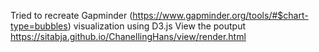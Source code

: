 Tried to recreate Gapminder (https://www.gapminder.org/tools/#$chart-type=bubbles) visualization using D3.js 
View the poutput https://sitabja.github.io/ChanellingHans/view/render.html
